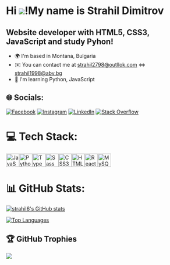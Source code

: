 Hi ![](https://user-images.githubusercontent.com/18350557/176309783-0785949b-9127-417c-8b55-ab5a4333674e.gif)!My name is Strahil Dimitrov
=======================================================================================================================================

Website developer with HTML5, CSS3, JavaScript and study Pyhon!
-------------------------------------------------------

* 🌍  I'm based in Montana, Bulgaria
* ✉️  You can contact me at strahil2798@outllok.com <=> strahil1998@abv.bg
* 🧠  I'm learning Python, JavaScript


## 🌐 Socials:
[![Facebook](https://img.shields.io/badge/Facebook-%231877F2.svg?logo=Facebook&logoColor=white)](https://facebook.com/strahilhristov731) [![Instagram](https://img.shields.io/badge/Instagram-%23E4405F.svg?logo=Instagram&logoColor=white)](https://instagram.com/strahilhristov98) [![LinkedIn](https://img.shields.io/badge/LinkedIn-%230077B5.svg?logo=linkedin&logoColor=white)](https://linkedin.com/in/strahil-hristov-85a611344) [![Stack Overflow](https://img.shields.io/badge/-Stackoverflow-FE7A16?logo=stack-overflow&logoColor=white)](https://stackoverflow.com/users/23603222) 

# 💻 Tech Stack:

<p align="left">
<a href="https://developer.mozilla.org/en-US/docs/Web/JavaScript" target="_blank" rel="noreferrer"><img src="https://raw.githubusercontent.com/danielcranney/readme-generator/main/public/icons/skills/javascript-colored.svg" width="36" height="36" alt="JavaScript" /></a><a href="https://www.python.org/" target="_blank" rel="noreferrer"><img src="https://raw.githubusercontent.com/danielcranney/readme-generator/main/public/icons/skills/python-colored.svg" width="36" height="36" alt="Python" /></a><a href="https://www.typescriptlang.org/" target="_blank" rel="noreferrer"><img src="https://raw.githubusercontent.com/danielcranney/readme-generator/main/public/icons/skills/typescript-colored.svg" width="36" height="36" alt="TypeScript" /></a><a href="https://sass-lang.com/" target="_blank" rel="noreferrer"><img src="https://raw.githubusercontent.com/danielcranney/readme-generator/main/public/icons/skills/sass-colored.svg" width="36" height="36" alt="Sass" /></a><a href="https://www.w3.org/TR/CSS/#css" target="_blank" rel="noreferrer"><img src="https://raw.githubusercontent.com/danielcranney/readme-generator/main/public/icons/skills/css3-colored.svg" width="36" height="36" alt="CSS3" /></a><a href="https://developer.mozilla.org/en-US/docs/Glossary/HTML5" target="_blank" rel="noreferrer"><img src="https://raw.githubusercontent.com/danielcranney/readme-generator/main/public/icons/skills/html5-colored.svg" width="36" height="36" alt="HTML5" /></a><a href="https://reactjs.org/" target="_blank" rel="noreferrer"><img src="https://raw.githubusercontent.com/danielcranney/readme-generator/main/public/icons/skills/react-colored.svg" width="36" height="36" alt="React" /></a><a href="https://www.mysql.com/" target="_blank" rel="noreferrer"><img src="https://raw.githubusercontent.com/danielcranney/readme-generator/main/public/icons/skills/mysql-colored.svg" width="36" height="36" alt="MySQL" /></a>
</p>

# 📊 GitHub Stats:
<a href="http://www.github.com/strahil6"><img src="https://github-readme-stats.vercel.app/api?username=strahil6&show_icons=true&hide=&count_private=true&title_color=0891b2&text_color=ffffff&icon_color=0891b2&bg_color=1c1917&hide_border=true&show_icons=true" alt="strahil6's GitHub stats" /></a>



<a href="https://github.com/strahil6" align="left"><img src="https://github-readme-stats.vercel.app/api/top-langs/?username=strahil6&langs_count=10&title_color=0891b2&text_color=ffffff&icon_color=0891b2&bg_color=1c1917&hide_border=true&locale=en&custom_title=Top%20%Languages" alt="Top Languages" /></a>

## 🏆 GitHub Trophies
![](https://github-profile-trophy.vercel.app/?username=Strahil6&theme=radical&no-frame=false&no-bg=true&margin-w=4)

<!-- Proudly created with GPRM ( https://gprm.itsvg.in ) -->
